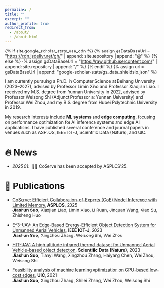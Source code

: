 ```yaml
---
permalink: /
title: ""
excerpt: ""
author_profile: true
redirect_from: 
  - /about/
  - /about.html
---
```


{% if site.google_scholar_stats_use_cdn %}
{% assign gsDataBaseUrl = "https://cdn.jsdelivr.net/gh/" | append: site.repository | append: "@" %}
{% else %}
{% assign gsDataBaseUrl = "https://raw.githubusercontent.com/" | append: site.repository | append: "/" %}
{% endif %}
{% assign url = gsDataBaseUrl | append: "google-scholar-stats/gs_data_shieldsio.json" %}

<span class='anchor' id='about-me'></span>

I am currently pursuing a Ph.D. in Computer Science at Beihang University (2023–2027), advised by Professor Limin Xiao and Professor Xiaojian Liao. 
I received my M.S. degree from Yunnan University in 2022, advised by Professor Weisong Shi (Adjunct Professor at Yunnan University) and Professor Wei Zhou, and my B.S. degree from Hubei Polytechnic University in 2019.

My research interests include **ML systems** and **edge computing**, focusing on performance optimization for AI inference systems and edge AI applications. 
I have published several conference and journal papers in venues such as ASPLOS, IEEE IoT-J, Scientific Data (Nature), and UIC.


# 🔥 News
- *2025.01*: &nbsp;🎉🎉 CoServe has been accepted by ASPLOS’25.

# 📝 Publications 
- [CoServe: Efficient Collaboration-of-Experts (CoE) Model Inference with Limited Memory](https://suojiashun.github.io/), **ASPLOS**, 2025  
**Jiashun Suo**, Xiaojian Liao, Limin Xiao, Li Ruan, Jinquan Wang, Xiao Su, Zhisheng Huo

- [E^3-UAV: An Edge-Based Energy-Efficient Object Detection System for Unmanned Aerial Vehicles](https://doi.org/10.1109/JIOT.2023.3301623), **IEEE IOT-J**, 2023  
**Jiashun Suo**, Xingzhou Zhang, Weisong Shi, Wei Zhou

- [HIT-UAV: A high-altitude infrared thermal dataset for Unmanned Aerial Vehicle-based object detection](https://doi.org/10.1038/s41597-023-02066-6), **Scientific Data (Nature)**, 2023  
**Jiashun Suo**, Tianyi Wang, Xingzhou Zhang, Haiyang Chen, Wei Zhou, Weisong Shi

- [Feasibility analysis of machine learning optimization on GPU-based low-cost edges](https://doi.org/10.1109/SWC50871.2021.00022), **UIC**, 2021  
**Jiashun Suo**, Xingzhou Zhang, Shilei Zhang, Wei Zhou, Weisong Shi
